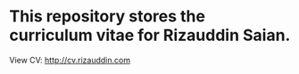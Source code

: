 # This repository stores the curriculum vitae for Rizauddin Saian.

View CV: http://cv.rizauddin.com


